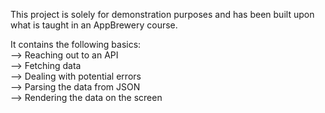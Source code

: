 This project is solely for demonstration purposes and has been built upon what is taught in an AppBrewery course.

It contains the following basics:\
--> Reaching out to an API\
--> Fetching data\
--> Dealing with potential errors\
--> Parsing the data from JSON\
--> Rendering the data on the screen

